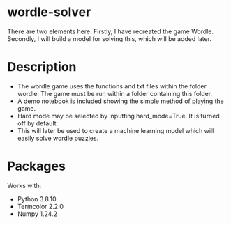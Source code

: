# wordle-solver
There are two elements here. Firstly, I have recreated the game Wordle. Secondly, I will build a model for solving this, which will be added later. 

# Description
- The wordle game uses the functions and txt files within the folder wordle. The game must be run within a folder containing this folder. 
- A demo notebook is included showing the simple method of playing the game. 
- Hard mode may be selected by inputting hard_mode=True. It is turned off by default. 
- This will later be used to create a machine learning model which will easily solve wordle puzzles.

# Packages
Works with:
- Python 3.8.10
- Termcolor 2.2.0
- Numpy 1.24.2
